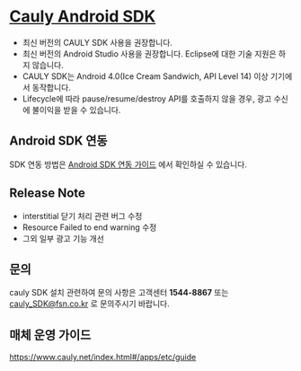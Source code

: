 [Cauly Android SDK](https://github.com/cauly/Android-SDK/blob/master/Android%20SDK%20%EC%97%B0%EB%8F%99%20%EA%B0%80%EC%9D%B4%EB%93%9C.md)
====
- 최신 버전의 CAULY SDK 사용을 권장합니다. 
- 최신 버전의 Android Studio 사용을 권장합니다. Eclipse에 대한 기술 지원은 하지 않습니다.
- CAULY SDK는 Android 4.0(Ice Cream Sandwich, API Level 14) 이상 기기에서 동작합니다.
- Lifecycle에 따라 pause/resume/destroy API를 호출하지 않을 경우, 광고 수신에 불이익을 받을 수 있습니다.

Android SDK 연동
----

SDK 연동 방법은 [Android SDK 연동 가이드](https://github.com/cauly/Android-SDK/blob/master/Android%20SDK%20%EC%97%B0%EB%8F%99%20%EA%B0%80%EC%9D%B4%EB%93%9C.md) 에서 확인하실 수 있습니다.

Release Note
----

- interstitial 닫기 처리 관련 버그 수정
- Resource Failed to end warning 수정
- 그외 일부 광고 기능 개선
 
문의
----

cauly SDK 설치 관련하여 문의 사항은 고객센터 **1544-8867** 또는
<cauly_SDK@fsn.co.kr> 로 문의주시기 바랍니다.

매체 운영 가이드
----

<https://www.cauly.net/index.html#/apps/etc/guide>
